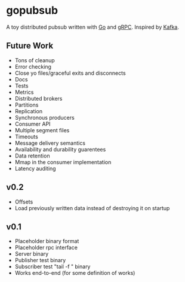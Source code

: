 # gopubsub

A toy distributed pubsub written with [Go](http://golang.org/) and [gRPC](http://www.grpc.io/). Inspired by [Kafka](http://kafka.apache.org/).

## Future Work
- Tons of cleanup
- Error checking
- Close yo files/graceful exits and disconnects
- Docs
- Tests
- Metrics
- Distributed brokers
- Partitions
- Replication
- Synchronous producers
- Consumer API
- Multiple segment files
- Timeouts
- Message delivery semantics
- Availability and durability guarentees
- Data retention
- Mmap in the consumer implementation
- Latency auditing

## v0.2
- Offsets
- Load previously written data instead of destroying it on startup

## v0.1
- Placeholder binary format
- Placeholder rpc interface
- Server binary
- Publisher test binary
- Subscriber test "tail -f " binary
- Works end-to-end (for some definition of works)


